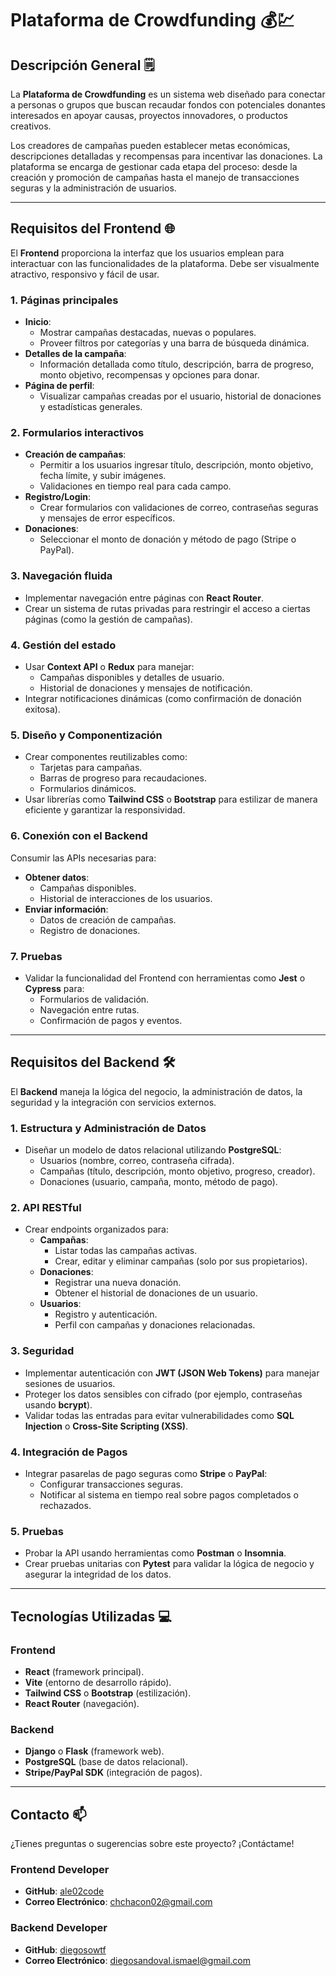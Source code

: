 # **Plataforma de Crowdfunding** 💰💹

## **Descripción General** 🗒

La **Plataforma de Crowdfunding** es un sistema web diseñado para conectar a personas o grupos que buscan recaudar fondos con potenciales donantes interesados en apoyar causas, proyectos innovadores, o productos creativos.

Los creadores de campañas pueden establecer metas económicas, descripciones detalladas y recompensas para incentivar las donaciones. La plataforma se encarga de gestionar cada etapa del proceso: desde la creación y promoción de campañas hasta el manejo de transacciones seguras y la administración de usuarios.

---

## **Requisitos del Frontend** 🌐

El **Frontend** proporciona la interfaz que los usuarios emplean para interactuar con las funcionalidades de la plataforma. Debe ser visualmente atractivo, responsivo y fácil de usar.

### **1. Páginas principales**

- **Inicio**:
  - Mostrar campañas destacadas, nuevas o populares.
  - Proveer filtros por categorías y una barra de búsqueda dinámica.
- **Detalles de la campaña**:
  - Información detallada como título, descripción, barra de progreso, monto objetivo, recompensas y opciones para donar.
- **Página de perfil**:
  - Visualizar campañas creadas por el usuario, historial de donaciones y estadísticas generales.

### **2. Formularios interactivos**

- **Creación de campañas**:
  - Permitir a los usuarios ingresar título, descripción, monto objetivo, fecha límite, y subir imágenes.
  - Validaciones en tiempo real para cada campo.
- **Registro/Login**:
  - Crear formularios con validaciones de correo, contraseñas seguras y mensajes de error específicos.
- **Donaciones**:
  - Seleccionar el monto de donación y método de pago (Stripe o PayPal).

### **3. Navegación fluida**

- Implementar navegación entre páginas con **React Router**.
- Crear un sistema de rutas privadas para restringir el acceso a ciertas páginas (como la gestión de campañas).

### **4. Gestión del estado**

- Usar **Context API** o **Redux** para manejar:
  - Campañas disponibles y detalles de usuario.
  - Historial de donaciones y mensajes de notificación.
- Integrar notificaciones dinámicas (como confirmación de donación exitosa).

### **5. Diseño y Componentización**

- Crear componentes reutilizables como:
  - Tarjetas para campañas.
  - Barras de progreso para recaudaciones.
  - Formularios dinámicos.
- Usar librerías como **Tailwind CSS** o **Bootstrap** para estilizar de manera eficiente y garantizar la responsividad.

### **6. Conexión con el Backend**

Consumir las APIs necesarias para:

- **Obtener datos**:
  - Campañas disponibles.
  - Historial de interacciones de los usuarios.
- **Enviar información**:
  - Datos de creación de campañas.
  - Registro de donaciones.

### **7. Pruebas**

- Validar la funcionalidad del Frontend con herramientas como **Jest** o **Cypress** para:
  - Formularios de validación.
  - Navegación entre rutas.
  - Confirmación de pagos y eventos.

---

## **Requisitos del Backend** 🛠️

El **Backend** maneja la lógica del negocio, la administración de datos, la seguridad y la integración con servicios externos.

### **1. Estructura y Administración de Datos**

- Diseñar un modelo de datos relacional utilizando **PostgreSQL**:
  - Usuarios (nombre, correo, contraseña cifrada).
  - Campañas (título, descripción, monto objetivo, progreso, creador).
  - Donaciones (usuario, campaña, monto, método de pago).

### **2. API RESTful**

- Crear endpoints organizados para:
  - **Campañas**:
    - Listar todas las campañas activas.
    - Crear, editar y eliminar campañas (solo por sus propietarios).
  - **Donaciones**:
    - Registrar una nueva donación.
    - Obtener el historial de donaciones de un usuario.
  - **Usuarios**:
    - Registro y autenticación.
    - Perfil con campañas y donaciones relacionadas.

### **3. Seguridad**

- Implementar autenticación con **JWT (JSON Web Tokens)** para manejar sesiones de usuarios.
- Proteger los datos sensibles con cifrado (por ejemplo, contraseñas usando **bcrypt**).
- Validar todas las entradas para evitar vulnerabilidades como **SQL Injection** o **Cross-Site Scripting (XSS)**.

### **4. Integración de Pagos**

- Integrar pasarelas de pago seguras como **Stripe** o **PayPal**:
  - Configurar transacciones seguras.
  - Notificar al sistema en tiempo real sobre pagos completados o rechazados.

### **5. Pruebas**

- Probar la API usando herramientas como **Postman** o **Insomnia**.
- Crear pruebas unitarias con **Pytest** para validar la lógica de negocio y asegurar la integridad de los datos.

---

## **Tecnologías Utilizadas** 💻

### **Frontend**

- **React** (framework principal).
- **Vite** (entorno de desarrollo rápido).
- **Tailwind CSS** o **Bootstrap** (estilización).
- **React Router** (navegación).

### **Backend**

- **Django** o **Flask** (framework web).
- **PostgreSQL** (base de datos relacional).
- **Stripe/PayPal SDK** (integración de pagos).

---

## **Contacto** 📫

¿Tienes preguntas o sugerencias sobre este proyecto? ¡Contáctame!

### Frontend Developer

- **GitHub**: [ale02code](https://github.com/ale02code)
- **Correo Electrónico**: [chchacon02@gmail.com](mailto:chchacon02@gmail.com)

### Backend Developer

- **GitHub**: [diegosowtf](https://github.com/diegosowtf)
- **Correo Electrónico**: [diegosandoval.ismael@gmail.com](mailto:diegosandoval.ismael@gmail.com)
